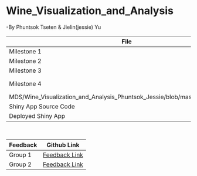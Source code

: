 # Wine_Visualization_and_Analysis
-By Phuntsok Tseten & Jielin(jessie) Yu

| File | Link |
|---|---|
| Milestone 1 | [Milestone 1](https://github.com/UBC-MDS/Wine_Visualization_and_Analysis_Phuntsok_Jessie/blob/master/doc/Proposal.md) |
| Milestone 2 | [Milestone 2](https://github.com/UBC-MDS/Wine_Visualization_and_Analysis_Phuntsok_Jessie/blob/master/doc/milestone2.md) |
| Milestone 3 | [Milestone 3](https://github.com/UBC-MDS/Wine_Visualization_and_Analysis_Phuntsok_Jessie/blob/master/milestone3.md) |
| Milestone 4 | [Milestone 4](https://github.com/UBC
MDS/Wine_Visualization_and_Analysis_Phuntsok_Jessie/blob/master/milestone4.md)|
| Shiny App Source Code | [Source Code](https://github.com/UBC-MDS/Wine_Visualization_and_Analysis_Phuntsok_Jessie/blob/master/app.R) |
| Deployed Shiny App | [Hello Wine App](https://phuntsok-jessie-wine.shinyapps.io/Wine_Analysis-and-Vissualization/) |
<br>

| Feedback | Github Link |
|---|---|
| Group 1| [Feedback Link](https://github.com/UBC-MDS/mental-health-analysis-and-app) |
| Group 2 | [Feedback Link](https://github.com/UBC-MDS/Marshall_violent_crimes) |
